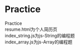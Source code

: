 # Practice  
Practice  
resume.html为个人简历页  
index_string.js为js-String的编程题  
index_array.js为js-Array的编程题  
